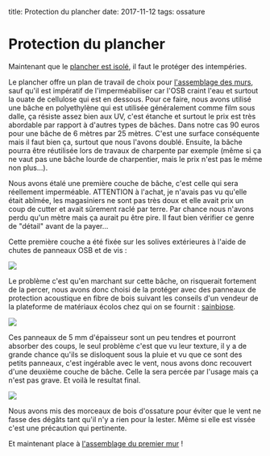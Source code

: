 title: Protection du plancher
date: 2017-11-12
tags: ossature

# Protection du plancher

Maintenant que le [plancher est isolé]({filename}/chalet/plancher_isolation.md), il faut le protéger des intempéries.

Le plancher offre un plan de travail de choix pour [l'assemblage des murs]({filename}/chalet/premier_mur.md), sauf qu'il est impératif de l'imperméabiliser car l'OSB craint l'eau et surtout la ouate de cellulose qui est en dessous. Pour ce faire, nous avons utilisé une bâche en polyethylène qui est utilisée généralement comme film sous dalle, ça résiste assez bien aux UV, c'est étanche et surtout le prix est très abordable par rapport à d'autres types de bâches. Dans notre cas 90 euros pour une bâche de 6 mètres par 25 mètres. C'est une surface conséquente mais il faut bien ça, surtout que nous l'avons doublé. Ensuite, la bâche pourra être réutilisée lors de travaux de charpente par exemple (même si ça ne vaut pas une bâche lourde de charpentier, mais le prix n'est pas le même non plus...).

Nous avons étalé une première couche de bâche, c'est celle qui sera réellement imperméable. ATTENTION à l'achat, je n'avais pas vu qu'elle était abîmée, les magasiniers ne sont pas très doux et elle avait prix un coup de cutter et avait sûrement raclé par terre. Par chance nous n'avons perdu qu'un mètre mais ça aurait pu être pire. Il faut bien vérifier ce genre de "détail" avant de la payer...

Cette première couche a été fixée sur les solives extérieures à l'aide de chutes de panneaux OSB et de vis :

<img src="images/chalet/plancher/vissage_bache.jpg"/>

Le problème c'est qu'en marchant sur cette bâche, on risquerait fortement de la percer, nous avons donc choisi de la protéger avec des panneaux de protection acoustique en fibre de bois suivant les conseils d'un vendeur de la plateforme de matériaux écolos chez qui on se fournit : [sainbiose](http://www.sainbiose.com/).

<img src="images/chalet/plancher/protection_bache.jpg"/>

Ces panneaux de 5&nbsp;mm d'épaisseur sont un peu tendres et pourront absorber des coups, le seul problème c'est que vu leur texture, il y a de grande chance qu'ils se disloquent sous la pluie et vu que ce sont des petits panneaux, c'est ingérable avec le vent, nous avons donc recouvert d'une deuxième couche de bâche. Celle la sera percée par l'usage mais ça n'est pas grave. Et voilà le resultat final.

<img src="images/chalet/plancher/bache_etanche.jpg"/>

Nous avons mis des morceaux de bois d'ossature pour éviter que le vent ne fasse des dégâts tant qu'il n'y a rien pour la lester. Même si elle est vissée c'est une précaution qui pertinente.

Et maintenant place à [l'assemblage du premier mur]({filename}/chalet/premier_mur.md) !
